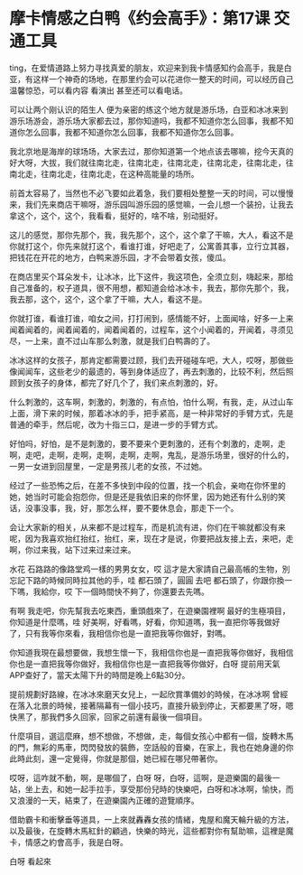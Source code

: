 # 摩卡情感之白鸭《约会高手》：第17课 交通工具

ting，在爱情道路上努力寻找真爱的朋友，欢迎来到我卡情感知约会高手，我是白亚，有这样一个神奇的场地，在那里约会可以花进你一整天的时间，可以经历自己温馨惊恐，可以看内容 看演出 甚至还可以看电话。

可以让两个刚认识的陌生人 便为亲密的练这个地方就是游乐场，白亚和冰冰来到游乐场游会，游乐场大家都去过，那你知道吗，我都不知道你怎么回事，我都不知道你怎么回事，我都不知道你怎么回事，我都不知道你怎么回事。

我北京地是海岸的球场场，大家去过，那你知道第一个地点该去哪嘛，挖今天真的好大呀，大拔，我们就往南北走，往南北走，往南北走，往南北走，往南北走，往南北走，往南北走，往南北走，在这种高能量的场所。

前首太容易了，当然也不必飞要如此着急，我们要相处整整一天的时间，可以慢慢来，我们先来商店干嘛呀，游乐园叫游乐园的感觉嘛，一会儿想一个装扮，让我去拿这个，这个，这个，我看看，挺好的，啥不啥，别动挺好。

这儿的感觉，那你先那个，我，我先那个，这个，这个拿了干嘛，大人，看这不是你就打这个，你先来就打这个，看谁打谁，好吧走了，公寓善其事，立行立其器，把钱花在开花的地方，白鸭来游乐园，才不会带着女孩，傻瓜。

在商店里买个耳朵发卡，让冰冰，比下这件，我这项色，全须立刻，嗨起来，那给自己准备的，权子道具，很不用想，都知道会给冰冰卡，我去，那你先那个，我，我去那，这个，这个，这个拿了干嘛，大人，看这不是。

你就打谁，看谁打谁，咱女之间，打打闹到，感情能不好，上面闻啥，好多一上来闻着闻着的，闻着闻着的，闻着闻着的，过程车，这个小闻着的，开闻着，寻须见尽，一上来，直不过山车那么刺激，就是我们白鸭壽的了。

冰冰这样的女孩子，那肯定都需要过顾，我们去开碰碰车吧，大人，哎呀，那做些像闻闻车，这些老少的最遗的，等到身体适应了，再去刺激的，比较不利，然后照顾到女孩子的身体，都完了好几个了，我们来点刺激的，好。

什么刺激的，这车啊，刺激的，刺激的，有点怕，怕什么啊，有我，走，从过山车上面，滑下来的时候，那着冰冰的手，把手紧高，是一种非常好的手臂方式，先是普通的牵手，然后呢，改为十指三口，是进一步的手臂方式。

好怕吗，好怕，是不是刺激的，要不要来个更刺激的，还有个刺激的，走啊，走啊，走吧，走啊，走啊，走啊，走啊，走啊，鬼乱，是游乐场里，很好的什么的，一男一女进到回屋里，一定是男孩儿老的女孩，不过她。

经过了一些恐怖之后，在差不多快到中段的位置，找一个机会，亲吻在你怀里的她，她当时可能会抱怨你，但是还是我依旧来的你怀里，因为她还有什么别的笑话，没事没事，我，好，那怎么样，要不要休息会，那走下一个。

会让大家新的相关，从来都不是过程车，而是机流有进，你们在干嘛就都没有来呢，因为我喜欢抬红抬红，抬红，来，现在才是说，你要把战友接上去，来吧，走啊，你过来我，站下过来过来过来。

水花 石路路的像路堂鸡一樣的男男女女，哎 這才是大家請自己最高帳的生物，別忘記下路的時候同時拉其他的手，哇 都石頭了，圓圓 去吧 都石頭了，你跟你換一下嗎，我給你，哎 下一個時間快不夠了，你還要去先嗎。

有啊 我走吧，你先幫我去吃東西，重頭戲來了，在遊樂園裡啊 最好的生極項目，你知道是什麼嗎，哇 好美啊，好看嗎，好看，你知道嗎，我一直把你等我做好了，只有我等你來看，我相信你也是一直把我等你做好，對嗎。

你知道我現在最想要做，我想生懷一下，我相信你也是一直把我等你做好，我相信你也是一直把我等你做好，我相信你也是一直把我等你做好，白呀 提前用天氣APP查好了，當天太陽下升的時間是晚上6點30分。

提前規劃好路線，在冰冰來磨天女兒上，一起欣賞準備妙的時候，在冰冰啊 曾經在落入北景的時候，接著隔幕有一個小技巧，直接升級到停止，天都要黑了呀，嗯 快黑了，那我們多久回家，回家之前還有最後一個項目。

什麼項目，選這麼麻，想不想做，不想做，走，每個女孩心中都有一個，旋轉木馬的門，無彩的馬車，閃閃發放的裝飾，空話般的音樂，在家上，我也在她身邊的你 此時此刻，還一定覺得，你就是那個，她已經在哪兒帶著你。

哎呀，這咋就不動，啊，是哪個了，白呀 呀，白呀，這啊，是遊樂園的最後一站，坐上去，和她一起手拉手，享受那份兒時的快樂吧，白呀和冰冰啊，愉快，而又浪漫的一天，結束了，在遊樂園內正確的遊覽順序。

借助霸卡和衝擊垂等道具，一上來就轟轟女孩的情緒，鬼屋和魔天輪升級的方法，以及最後，在旋轉木馬紅針的顧過，快樂的時光，這些都對你有幫助嘛，這裡是魔卡，情感之約會高手，我是白呀。

白呀 看起來